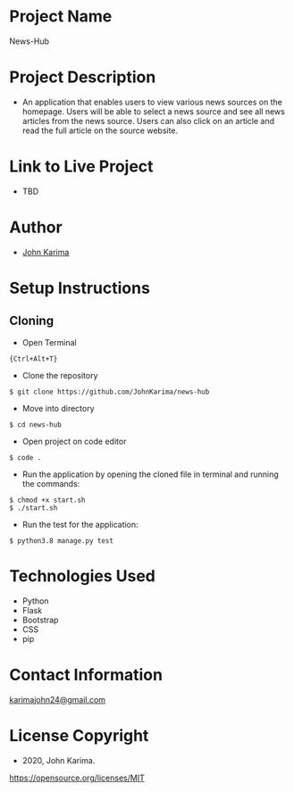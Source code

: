 # Project Name 
News-Hub

# Project Description 
- An application that enables users to view various news sources on the homepage. Users will be able to select a news source and see all news articles from the  news source. Users can also click on an article and read the full article on the source website.

# Link to Live Project
- TBD

# Author 
- [John Karima](https://github.com/JohnKarima)

# Setup Instructions 

## Cloning

- Open Terminal
```
{Ctrl+Alt+T}
```
- Clone the repository 
```
$ git clone https://github.com/JohnKarima/news-hub
```
- Move into directory 
```
$ cd news-hub
```
- Open project on code editor 
```
$ code . 
```
- Run the application by opening the cloned file in terminal and running the commands:
```
$ chmod +x start.sh
$ ./start.sh
```
- Run the test for the application:
```
$ python3.8 manage.py test
```

# Technologies Used
- Python
- Flask
- Bootstrap
- CSS
- pip

# Contact Information
karimajohn24@gmail.com

# License Copyright 
- 2020, John Karima.

https://opensource.org/licenses/MIT